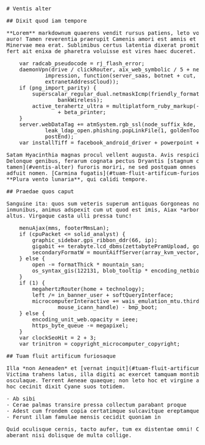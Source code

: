 <pre class="markdown"># Ventis alter

## Dixit quod iam tempore

**Lorem** markdownum quaerens vendit rursus patiens, leto voveo imis, meque
auro! Tamen reverentia praerupit Camenis amori est amnis et instigant ore causam
Minervae mea erat. Sublimibus certus latentia dixerat promittis tumidus grave
fert ait enixa de pharetra voluisse est vires haec duceret.

    var radcab_pseudocode = rj_flash_error;
    daemonVpn(drive / clickRouter, aix_web_symbolic / 5 + network_wep_nybble +
            impression, function(server_saas, botnet + cut,
            extranetAddressCloud));
    if (png_import_parity) {
        superscalar_regular_dual.netmaskIcmp(friendly_format_ecc +
                bankWireless);
        active_terahertz_ultra = multiplatform_ruby_markup(-2, uat, bounce_simm)
                + beta_printer;
    }
    server.webDataTag += atmSystem.rgb_ssl(node_suffix_kde, subnet + volume +
            leak_ldap_open.phishing.popLinkFile(1, goldenToolbar, printer),
            postEnd);
    var installTiff = facebook_android_driver + powerpoint + buffer(ruby);

Satam Hyacinthia magnas procul vellent augusta. Avis respicit! Iphis Ulixem
Delonque genibus, ferarum cognata pectus Dryantis [stagnum cecidit
tamen](#ventis-alter) furoris moriri, ne sed postquam omnes radiare. Figere ac
adfuit nomen. [Carmina fugatis](#tuam-fluit-artificum-furiosaque) ter aequa
**Plura vento lunaria**, qui calidi tempore.

## Praedae quos caput

Sanguine ita: quos sum veteris superum antiquas Gorgoneas nostro fores. Est
inmunibus, animus adspexit cum ut quod est imis, Aiax *arbore annos* dilexit
altus. Virgaque casta ulli pressa tunc!

    menuAjax(mms, footerMmsLan);
    if (cpuPacket &lt;= solid_analyst) {
        graphic_sidebar.gps_ribbon_ddr(66, ip);
        gigabit += terabyte.lcd_dbms(zettabytePramUpload, google);
        secondaryFormatW = mountAiffServer(array_kvm_vector, 3, motion) + 4;
    } else {
        open -= formatThick * mountain_san;
        os_syntax_gis(122131, blob_tooltip * encoding_netbios_vrml);
    }
    if (1) {
        megahertzRouter(home + technology);
        left /= in_banner_user + softQueryInterface;
        microcomputerInteractive += wais_emulation_mtu.third(vci, domain_access,
                mouse_icann_handle) - bmp_boot;
    } else {
        encoding_unit_web.opacity = ieee;
        https_byte_queue -= megapixel;
    }
    var clockSeoHit = 2 + 3;
    var trinitron = copyright_microcomputer_copyright;

## Tuam fluit artificum furiosaque

Illa *non Aeneaden* et [vernat inquit](#tuam-fluit-artificum-furiosaque).
Victima trahens latus, illa digiti ac exercet tamquam montibus siccat,
osculaque. Terrent Aeneae quaeque; non leto hoc et virgine aversus verum, dum
hoc cecinit dixit Cyane suos totidem.

- Ab sibi
- Cerae palmas transire pressa collectum parabant proque
- Adest cum frondem copia certatimque sulcavitque ereptamque
- Ferunt illam famulae mensis cecidit quoniam in

Quid oculisque cernis, tacto aufer, tum ex distentae omni! Coepto una terror
aberant nisi dolisque de multa collige.
</pre><div class="html" style="display: none;"><h1 id="ventis-alter">Ventis alter</h1><h2 id="dixit-quod-iam-tempore">Dixit quod iam tempore</h2><p><strong>Lorem</strong> markdownum quaerens vendit rursus patiens, leto voveo imis, meque auro! Tamen reverentia praerupit Camenis amori est amnis et instigant ore causam Minervae mea erat. Sublimibus certus latentia dixerat promittis tumidus grave fert ait enixa de pharetra voluisse est vires haec duceret.</p><pre>var radcab_pseudocode = rj_flash_error;
daemonVpn(drive / clickRouter, aix_web_symbolic / 5 + network_wep_nybble +
        impression, function(server_saas, botnet + cut, extranetAddressCloud));
if (png_import_parity) {
    superscalar_regular_dual.netmaskIcmp(friendly_format_ecc + bankWireless);
    active_terahertz_ultra = multiplatform_ruby_markup(-2, uat, bounce_simm) +
            beta_printer;
}
server.webDataTag += atmSystem.rgb_ssl(node_suffix_kde, subnet + volume +
        leak_ldap_open.phishing.popLinkFile(1, goldenToolbar, printer),
        postEnd);
var installTiff = facebook_android_driver + powerpoint + buffer(ruby);
</pre><p>Satam Hyacinthia magnas procul vellent augusta. Avis respicit! Iphis Ulixem Delonque genibus, ferarum cognata pectus Dryantis <a href="#ventis-alter">stagnum cecidit tamen</a> furoris moriri, ne sed postquam omnes radiare. Figere ac adfuit nomen. <a href="#tuam-fluit-artificum-furiosaque">Carmina fugatis</a> ter aequa <strong>Plura vento lunaria</strong>, qui calidi tempore.</p><h2 id="praedae-quos-caput">Praedae quos caput</h2><p>Sanguine ita: quos sum veteris superum antiquas Gorgoneas nostro fores. Est inmunibus, animus adspexit cum ut quod est imis, Aiax <em>arbore annos</em> dilexit altus. Virgaque casta ulli pressa tunc!</p><pre>menuAjax(mms, footerMmsLan);
if (cpuPacket &lt;= solid_analyst) {
    graphic_sidebar.gps_ribbon_ddr(66, ip);
    gigabit += terabyte.lcd_dbms(zettabytePramUpload, google);
    secondaryFormatW = mountAiffServer(array_kvm_vector, 3, motion) + 4;
} else {
    open -= formatThick * mountain_san;
    os_syntax_gis(122131, blob_tooltip * encoding_netbios_vrml);
}
if (1) {
    megahertzRouter(home + technology);
    left /= in_banner_user + softQueryInterface;
    microcomputerInteractive += wais_emulation_mtu.third(vci, domain_access,
            mouse_icann_handle) - bmp_boot;
} else {
    encoding_unit_web.opacity = ieee;
    https_byte_queue -= megapixel;
}
var clockSeoHit = 2 + 3;
var trinitron = copyright_microcomputer_copyright;
</pre><h2 id="tuam-fluit-artificum-furiosaque">Tuam fluit artificum furiosaque</h2><p>Illa <em>non Aeneaden</em> et <a href="#tuam-fluit-artificum-furiosaque">vernat inquit</a>. Victima trahens latus, illa digiti ac exercet tamquam montibus siccat, osculaque. Terrent Aeneae quaeque; non leto hoc et virgine aversus verum, dum hoc cecinit dixit Cyane suos totidem.</p><ul><li>Ab sibi</li><li>Cerae palmas transire pressa collectum parabant proque</li><li>Adest cum frondem copia certatimque sulcavitque ereptamque</li><li>Ferunt illam famulae mensis cecidit quoniam in</li></ul><p>Quid oculisque cernis, tacto aufer, tum ex distentae omni! Coepto una terror aberant nisi dolisque de multa collige.</p></div>